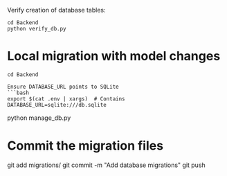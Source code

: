 Verify creation of database tables:
```
cd Backend
python verify_db.py
```

# Local migration with model changes
```
cd Backend

Ensure DATABASE_URL points to SQLite
```bash
export $(cat .env | xargs)  # Contains DATABASE_URL=sqlite:///db.sqlite
```
python manage_db.py

# Commit the migration files
git add migrations/
git commit -m "Add database migrations"
git push
```
